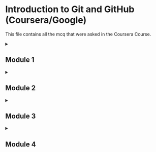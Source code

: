 # Introduction to Git and GitHub (Coursera/Google)
This file contains all the mcq that were asked in the Coursera Course.

<details>
	<summary>
		<h2>Module 1</h2>
	</summary>
	
1. Your colleague sent you a patch called fix_names.patch, which fixes a config file called fix_names.conf. What command do you need to run to apply the patch to the config file?

```diff
'diff names.conf fix_names.conf 
'patch fix_names.conf names.conf 
+ patch fix_names.conf < fix_names.patch
'diff names.conf_orig names.conf_fixed > fix_names.conf
```

2. You're helping a friend with a bug in a script called fix_permissions.py, which fixes the permissions of a bunch of files. To work on the file, you make a copy and call it fix_permissions_modified.py. What command do you need to run after solving the bug to send the patch to your friend?

```diff
+ diff fix_permissions.py fix_permissions_modified.py > fix_permissions.patch
 patch fix_permissions.py < fix_permissions_modified.py
 patch fix_permissions.py > fix_permissions.patch
 diff fix_permissions.py fix_permissions.diff
```

3. The _____ command highlights the words that changed in a file instead of working line by line.

```diff
 diff
 diff -u
+ wdiff
 patch
```

4. How can we choose the return value our script returns when it finishes?

```diff
+ Using the exit command from the sys module
Use the patch command
Use the diff command 
Use meld
```

5. In addition to the original files, what else do we need before we can use the patch command?

```diff
+ Diff file
exit command of the sys module
Version control
Full copy of the new files
```

6. How can a VCS (Version Control System) come in handy when updating your software, even if you’re a solo programmer? Check all that apply.

```diff
Git retains local copies of repositories, resulting in fast operations.
+ If something breaks due to a change, you can fix the problem by reverting to a working version before the change.
+ Git relies on a centralized server.
+ Git allows you to review the history of your project.
```

7. Who is the original creator and main developer of the VCS (Version Control System) tool Git?

```diff
Bill Gates
Guido van Rossum
+ Linus Torvalds
James Gosling
```

8. _____ is a feature of a software management system that records changes to a file or set of files over time so that you can recall specific versions later.

```diff
A repository
sys.exit()
+ Version control
IDE
```

9. A _____ is a collection of edits which has been submitted to the version control system for safe keeping.

```diff
IDE
version control system
+ commit
repository
```

10. Within a VCS, project files are organized in centralized locations called _____ where they can be called upon later.

```diff
commits
+ repositories
IDE
yum
```

11. Before changes in new files can be added to the Git directory, what command will tell Git to track our file in the list of changes to be committed?

```diff
git status
+ git add
git commit 
git init
```

12. Which command would we use to review the commit history for our project?

```diff
git clone
git status
git config -l
+ git log
```

13. What command would we use to make Git track our file?

```diff
git clone
git status
+ git add
git log
```

14. Which command would we use to look at our config?

```diff
git clone
git status
+ git config -l
git log
```

15. Which command would we use to view pending changes?

```diff
git clone
+ git status
git config -l
git log
```
</details>










<details>
	<summary>
		<h2>Module 2</h2>
	</summary>
	

1. Which of the following commands is NOT an example of a method for comparing or reviewing the changes made to a file?

```diff
git log -p
git diff --staged
git add -p
+ git mv
```

2. What is the gitignore file?

```diff
A file containing a list of commands that Git will ignore.
A file the user is intended to ignore.
A file listing uncommitted changes.
+ A file containing a list of files or filename patterns for Git to skip for the current repo.
```

3. What kind of file will the command git commit -a not commit?

```diff
Tracked files
+ New files
Old files
Staged files
```

4. What does HEAD represent in Git?

```diff
The subject line of a commit message
The top portion of a commit
+ The currently checked-out snapshot of your project
The first commit of your project
```

5. If we want to show some stats about the changes in a commit, like which files were changed and how many lines were added or removed, what flag should we add to git log?

```diff
+ --stat
 --patch
 -2
 --pretty
```

6. Let's say we've made a mistake in our latest commit to a public branch. Which of the following commands is the best option for fixing our mistake?

```diff
+ git revert
git commit --amend
git reset
git checkout -- <file>
```

7. If we want to rollback a commit on a public branch that wasn't the most recent one using the revert command, what must we do?

```diff
Use the git reset HEAD~2 command instead of revert
Use the revert command repeatedly until we've reached the one we want
+ use the commit ID at the end of the git revert command
Use the git commit --amend command instead
```

8. What does Git use cryptographic hash keys for?

```diff
To secure project backups
To guarantee the consistency of our repository
To encrypt passwords
+ To identify commits
```

9. What does the command git commit --amend do?

```diff
Start a new branch
Create a copy of the previous commit
Delete the previous commit
+ Overwrite the previous commit
```

10. How can we easily view the log message and diff output the last commit if we don't know the commit ID?

```diff
+ git show
git identify
git log
git revert 
```

11. When we merge two branches, one of two algorithms is used. If the branches have diverged, which algorithm is used?

```diff
+ three-way merge
fast-forward merge
merge conflict
orphan-creating merge

```

12. The following code snippet represents the result of a merge conflict. Edit the code to fix the conflict and keep the version represented by the current branch.

```diff
+ print("Keep me!")
```

13. What command would we use to throw away a merge, and start over? 

```diff
git checkout -b <branch>
+ git merge --abort
git log --graph --oneline 
git branch -D <name>
```

14. How do we display a summarized view of the commit history for a repo, showing one line per commit? 

```diff
git log --format=short 
git branch -D <name>
+ git log --graph --oneline 
git checkout -b <branch>
```

15. The following script contains the result of a merge conflict. Edit the code to fix the conflict, so that both versions are included.

```diff
+ def main():
+     print("Start of program>>>>>>>")
+     print("End of program!")
+ main()
```
</details>










<details>
	<summary>
		<h2>Module 3</h2>
	</summary>
	
1. When we want to update our local repository to reflect changes made in the remote repository, which command would we use?

```diff
git clone <URL>
git push
+ git pull
git commit -a -m
```

2. git config --global credential.helper cache allows us to configure the credential helper, which is used for ...what?

```diff
Troubleshooting the login process
Dynamically suggesting commit messages
Allowing configuration of automatic repository pulling
+ Allowing automated login to GitHub
```

3. Name two ways to avoid having to enter our password when retrieving and when pushing changes to the repo. (Check all that apply)

```diff
Implement a post-receive hook
+ Use a credential helper
+ Create an SSH key-pair
Use the git commit -a -m command.
```

4. Before we have a local copy of a commit, we should download one using which command? 

```diff
git commit -a -m
git push
git pull
+ git clone <URL>
```

5. In order to get the contents of a remote branch without automatically merging, which of these commands should we use?

```diff
git pull
+ git remote update
git checkout
git log -p -1
```

6. If we need to find more information about a remote branch, which command will help us?

```diff
git fetch
git checkout
git remote update
+ git remote show origin
```

7. What command will download remote branches from remote repositories without merging the content with your current workspace automatically?

```diff
git checkout
git pull
+ git fetch
git remote update
```

8. What type of merge creates a new merge commit?
```diff
Fast-forward merge
Implicit merge
+ Explicit merge
Squash on merge
```

9. What method of getting remote contents will automatically merge the remote branch with the current local branch?

```diff
git fetch
git checkout
git remote update
+ git pull
```

10. If you’re making changes to a local branch while another user has also made changes to the remote branch, which command will trigger a merge?

```diff
git push
+ git pull
git rebase
git fetch
```

11. Which of the following is a reason to use rebase instead of merging? 

```diff
+ When you want to keep a linear commit history
When you want a set of commits to be clearly grouped together in history
When you are on a public branch
When pushing commits to a remote branch
```

12. Where should we keep the latest stable version of the project?

```diff
The master branch
+ A separate branch from the master branch
The debug branch
A remote branch 
```

13. Which of the following statements represent best practices for collaboration? (check all that apply)

```diff
+ When working on a big change, it makes sense to have a separate feature branch.
You should always rebase changes that have been pushed to remote repos.
+ Always synchronize your branches before starting any work on your own.
+ Avoid having very large changes that modify a lot of different things.
```

14. What command would we use to change the base of the current branch?

```diff
git checkout <branchname>
git pull
+ git rebase <branchname>
git fetch
```
</details>










<details>
	<summary>
		<h2>Module 4</h2>
	</summary>
	
1. What is the difference between using squash and fixup when rebasing?

```diff
Squash deletes previous commits.
+ Squash combines the commit messages into one. Fixup discards the new commit message.
Squash only works on Apple operating systems.
Fixup combines the commit messages into one. Squash discards the commit message.
```

2. What is a pull request?

```diff
The owner of the target repository requesting you to add your changes.
+ A request sent to the owner and collaborators of the target repository to pull your recent changes.
A request to delete previous changes.
A request for a specific feature in the next version.
```

3. Under what circumstances is a new fork created?

```diff
+ When you want to experiment with changes without affecting the main repository.
When you clone a remote repository to your local machine.
During a merge conflict.
When there are too many branches.
```

4. What combination of command and flags will force Git to push the current snapshot to the repo as it is, possibly resulting in permanent data loss?

```diff
+ git push -f
git log --graph --oneline --all
git status 
git rebase -i
```

5. When using interactive rebase, which option is the default, and takes the commits and rebases them against the branch we selected?

```diff
squash
edit
reword
+ pick
```
6. When should we respond to comments from collaborators and reviewers?

```diff
When their comments address software-breaking bugs
No need, just resolve the concerns and be done with it
+ Always
Only when a code correction is necessary
```

7. What is a nit?

```diff
+ A trivial comment or suggestion
A couple lines of code
A repository that is no longer maintained
An orphaned branch
```

8. Select common code issues that might be addressed in a code review. (Check all that apply)

```diff
+ Using unclear names
Following PEP8 guidelines
+ Forgetting to handle a specific condition
+ Forgetting to add tests
```

9. If we've pushed a new version since we've made a recent change, what might our comment be flagged as?

```diff
Accepted
Resolved
+ Outdated
Merged
```

10. What are the goals of code review? (Check all that apply)

```diff
+ Make sure that the contents are easy to understand
+ Ensure consistent style
Build perfect code
+ Ensure we don't forget any important cases
```


11. How do we reference issues in our commits with automatic links?

```diff
+ By using one of the keywords followed by a hashtag and the issue number.
By using an asterisk (*) after the issue number.
By typing the issue number inside braces ({}).
By using a special keyword.
```

12. What is an artifact in terms of continuous integration/continuous delivery (CI/CD) pipelines?

```diff
An old and obsolete piece of code or library.
+ Any file generated as part of the CI/CD pipeline.
An unintended minor glitch in a computer program
An automated series of tests that run each time there is a new commit or pull request.
```

13. Which of the following statements are good advice for project maintainers? (Check all that apply)

```diff
Coordinate solely via email
+ Reply promptly to pull-requests
+ Understand any changes you accept
+ Use an issue tracker 
```

14. Which statement best represents what a Continuous Integration system will do?

```diff
+ Run tests automatically
Update with incremental rollouts
Assign issues and track who's doing what
Specify the steps that need to run to get the result you want
```

15. Which statement best represents what a Continuous Delivery (CD) system will do?

```diff
Run tests automatically
+ Update with incremental rollouts
Assign issues and track who's doing what
Specify the steps that need to run to get the result you want
```
</details>

